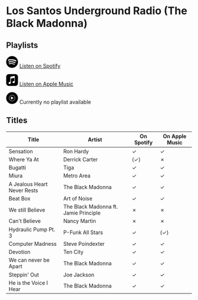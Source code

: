 # Los Santos Underground Radio (The Black Madonna)

## Playlists

<div>

<img src="../../../.assets/spotify.svg" alt="Spotify" width="32" height="32" /> [Listen on Spotify](https://open.spotify.com/playlist/0xV4ky4J4vBSC955UPRayE)

<img src="../../../.assets/applemusic.svg" alt="Spotify" width="32" height="32" /> [Listen on Apple Music](https://itunes.apple.com/de/playlist/pl.u-GMLBt8aoX3E)

<img src="../../../.assets/youtubemusic.svg" alt="Spotify" width="32" height="32" /> Currently no playlist available
</div>

## Titles

| Title                       | Artist                                | On Spotify | On Apple Music |
| --------------------------- | ------------------------------------- | ---------- | -------------- |
| Sensation                   | Ron Hardy                             | ✓          | ✓              |
| Where Ya At                 | Derrick Carter                        | (✓)        | ✗              |
| Bugatti                     | Tiga                                  | ✓          | ✓              |
| Miura                       | Metro Area                            | ✓          | ✓              |
| A Jealous Heart Never Rests | The Black Madonna                     | ✓          | ✓              |
| Beat Box                    | Art of Noise                          | ✓          | ✓              |
| We still Believe            | The Black Madonna ft. Jamie Principle | ✗          | ✗              |
| Can't Believe               | Nancy Martin                          | ✗          | ✗              |
| Hydraulic Pump Pt. 3        | P-Funk All Stars                      | ✓          | (✓)            |
| Computer Madness            | Steve Poindexter                      | ✓          | ✓              |
| Devotion                    | Ten City                              | ✓          | ✓              |
| We can never be Apart       | The Black Madonna                     | ✓          | ✓              |
| Steppin' Out                | Joe Jackson                           | ✓          | ✓              |
| He is the Voice I Hear      | The Black Madonna                     | ✓          | ✓              |
